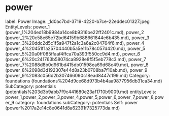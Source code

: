 # power

label: Power
Image: _1d0ac7bd-3719-4220-b7ce-22eddec01327.jpeg
EntityLevels: power_1 (power_1%204ed18b9984a14ce8b9316be22ff2401c.md), power_2 (power_2%20c58e65e72bd64159b688661844e6b435.md), power_3 (power_3%20ddc2d5c1f5a947f2a1c3a6a2c04764f6.md), power_4 (power_4%20451f1a25704440b5a5e11b78c057d420.md), power_5 (power_5%20a0ff085ffaaf4ffca70a393f550cc9d4.md), power_6 (power_6%20c241763b58074ca8928e8f5f5eb778c3.md), power_7 (power_7%2088d8b0d961bd415db01598ea69d68c49.md), power_8 (power_8%2098d3d192307e44d8a23b0708ba7f10ab.md), power_9 (power_9%2083c056d2b307466090c18ead8447c199.md)
Category: foundations (foundations%204d9ce68d973b4b4aa9877956db31ca34.md)
SubCategory: potentials (potentials%203d3b9abb7f9c441680e23af1710b9009.md)
entityLevels: power_1,power_2,power_3,power_4,power_5,power_6,power_7,power_8,power_9
category: foundations
subCategory: potentials
Self: power (power%2017a2e14c8e0641d8a62391f7325773da.md)

[](Untitled%20ee651602c99442e8934042f6e0831fa7.md)